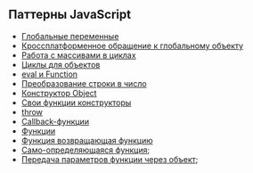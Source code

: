 ## Паттерны JavaScript

- [Глобальные переменные](global-variables.md)
- [Кроссплатформенное обращение к глобальному объекту](get-global-obgect.md)
- [Работа с массивами в циклах](loops-for-arrays.md)
- [Циклы для объектов](loops-for-objects.md)
- [eval и Function](evel-and-function-constuctor.md)
- [Преобразование строки в число](convert-string-to-number.md)
- [Конструктор Object](object-constructor.md)
- [Свои функции конструкторы](custom-function-constructor.md)
- [throw](throw.md)
- [Callback-функции](callback-function.md)
- [Функции](functions.md)
- [Функция возвращающая функцию](function-is-returning-function.md)
- [Само-определяющаяся функция](self-defining-function.md);
- [Передача параметров функции через объект](function-parametrs-by-object.md);
